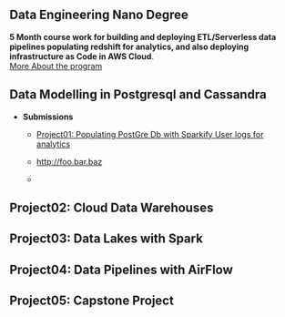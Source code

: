 ## Data Engineering Nano Degree
__5 Month course work for building and deploying ETL/Serverless data pipelines populating redshift for analytics, and also deploying infrastructure as Code in AWS Cloud__.  
[More About the program](https://www.udacity.com/course/data-engineer-nanodegree--nd027)
## Data Modelling in Postgresql and Cassandra
* __Submissions__
  - <p><a href="https://github.com/rv1448/Data-Engineering-Nano-Degree/tree/master/Project01.Submission">Project01: Populating PostGre Db with Sparkify User logs for analytics</p>
  - <p><a href="http://foo.bar.baz">http://foo.bar.baz</a></p>
  - 
## Project02: Cloud Data Warehouses
## Project03: Data Lakes with Spark
## Project04: Data Pipelines with AirFlow
## Project05: Capstone Project
